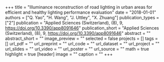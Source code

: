 +++
title = "Illuminance reconstruction of road lighting in urban areas for efficient and healthy lighting performance evaluation"
date = "2018-01-01"
authors = ["Q. Yao", "H. Wang", "J. Uttley", "X. Zhuang"]
publication_types = ["2"]
publication = "Applied Sciences (Switzerland), (8), 9, https://doi.org/10.3390/app8091646"
publication_short = "Applied Sciences (Switzerland), (8), 9, https://doi.org/10.3390/app8091646"
abstract = ""
abstract_short = ""
image_preview = ""
selected = false
projects = []
tags = []
url_pdf = ""
url_preprint = ""
url_code = ""
url_dataset = ""
url_project = ""
url_slides = ""
url_video = ""
url_poster = ""
url_source = ""
math = true
highlight = true
[header]
image = ""
caption = ""
+++
